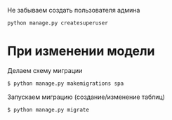 Не забываем создать пользователя админа
```bash
python manage.py createsuperuser
```
# При изменении модели

Делаем схему миграции
```bash
$ python manage.py makemigrations spa
```
Запускаем миграцию (создание/изменение таблиц)
```bash
$ python manage.py migrate
```